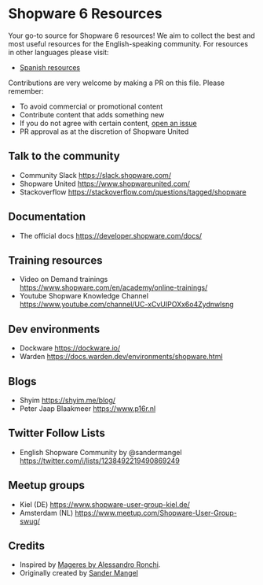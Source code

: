 # Shopware 6 Resources
Your go-to source for Shopware 6 resources! We aim to collect the best and most useful resources for the English-speaking community.
For resources in other languages please visit:
- [Spanish resources](https://github.com/shopwareunited/shopware-resources/blob/main/README-es.md)

Contributions are very welcome by making a PR on this file. 
Please remember:
- To avoid commercial or promotional content
- Contribute content that adds something new
- If you do not agree with certain content, [open an issue](https://github.com/shopwareunited/shopware-resources/issues)
- PR approval as at the discretion of Shopware United 

## Talk to the community
- Community Slack https://slack.shopware.com/
- Shopware United https://www.shopwareunited.com/
- Stackoverflow https://stackoverflow.com/questions/tagged/shopware

## Documentation
- The official docs https://developer.shopware.com/docs/

## Training resources
- Video on Demand trainings https://www.shopware.com/en/academy/online-trainings/
- Youtube Shopware Knowledge Channel https://www.youtube.com/channel/UC-xCvUIPOXx6o4ZydnwIsng

## Dev environments
- Dockware https://dockware.io/
- Warden https://docs.warden.dev/environments/shopware.html

## Blogs
- Shyim https://shyim.me/blog/
- Peter Jaap Blaakmeer https://www.p16r.nl

## Twitter Follow Lists
- English Shopware Community by @sandermangel https://twitter.com/i/lists/1238492219490869249

## Meetup groups
- Kiel (DE) https://www.shopware-user-group-kiel.de/
- Amsterdam (NL) https://www.meetup.com/Shopware-User-Group-swug/

## Credits
- Inspired by [Mageres by Alessandro Ronchi](https://github.com/aleron75/mageres).
- Originally created by [Sander Mangel](https://twitter.com/sandermangel)
